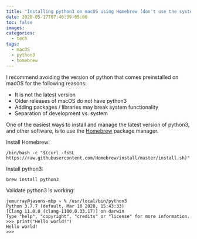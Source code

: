 ```yaml
---
title: "Installing python3 on macOS using Homebrew (don't use the system version)"
date: 2020-05-17T07:46:39-05:00
toc: false
images:
categories:
  - tech
tags: 
  - macOS
  - python3
  - homebrew
---
```


I recommend avoiding the version of python that comes preinstalled on macOS for the following reasons:

- It is not the latest version
- Older releases of macOS do not have python3
- Adding packages / libraries may break system functionality
- Separation of development vs. system 

One of the easiest ways to install and manage the latest version of python3, and other software, is to use the [Homebrew](https://brew.sh) package manager.  

Install Homebrew:

```
/bin/bash -c "$(curl -fsSL https://raw.githubusercontent.com/Homebrew/install/master/install.sh)"
```

Install python3:

```
brew install python3
```

Validate python3 is working:

```
jemurray@jasons-mbp ~ % /usr/local/bin/python3
Python 3.7.7 (default, Mar 10 2020, 15:43:33)
[Clang 11.0.0 (clang-1100.0.33.17)] on darwin
Type "help", "copyright", "credits" or "license" for more information.
>>> print("Hello world!")
Hello world!
>>>
```
